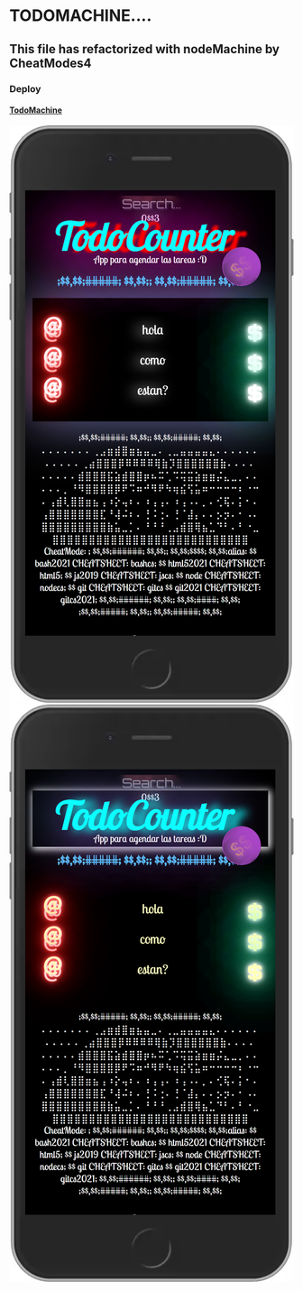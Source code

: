 # TODOMACHINE....
## This file has refactorized with nodeMachine by CheatModes4
### Deploy
#### [TodoMachine](https://rroderickk.github.io/todomachine/)

<img src="./iPhone.png" class="fit-image">

<img src="./iPhone2.png" class="fit-image">
